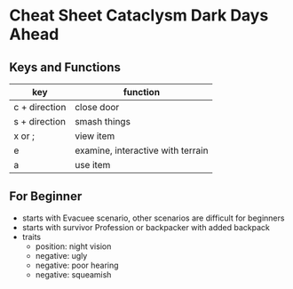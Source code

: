 # Cheat Sheet Cataclysm Dark Days Ahead

## Keys and Functions

| key           | function                          |
| ------------- | --------------------------------- |
| c + direction | close door                        |
| s + direction | smash things                      |
| x or ;        | view item                         |
| e             | examine, interactive with terrain |
| a             | use item                          |

## For Beginner

- starts with Evacuee scenario, other scenarios are difficult for beginners
- starts with survivor Profession or backpacker with added backpack
- traits
  - position: night vision
  - negative: ugly
  - negative: poor hearing
  - negative: squeamish
